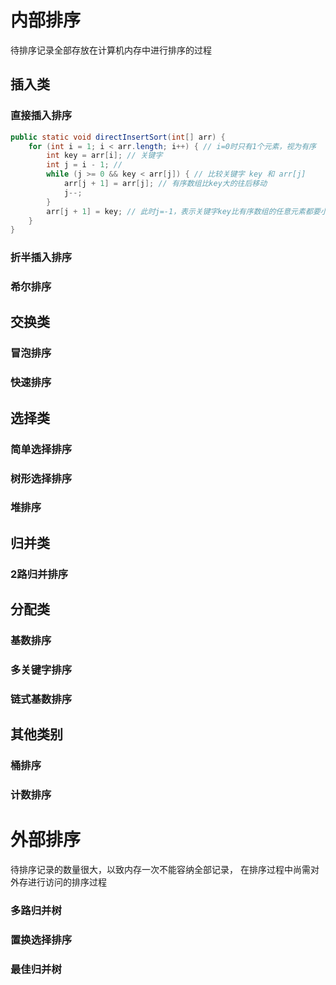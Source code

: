 
# 内部排序

待排序记录全部存放在计算机内存中进行排序的过程

## 插入类

### 直接插入排序

```java
public static void directInsertSort(int[] arr) {
    for (int i = 1; i < arr.length; i++) { // i=0时只有1个元素，视为有序
        int key = arr[i]; // 关键字
        int j = i - 1; //
        while (j >= 0 && key < arr[j]) { // 比较关键字 key 和 arr[j]
            arr[j + 1] = arr[j]; // 有序数组比key大的往后移动
            j--;
        }
        arr[j + 1] = key; // 此时j=-1，表示关键字key比有序数组的任意元素都要小，放在有序数组的第一位
    }
}
```

### 折半插入排序

### 希尔排序


## 交换类

### 冒泡排序

### 快速排序


## 选择类

### 简单选择排序

### 树形选择排序

### 堆排序


## 归并类

### 2路归并排序

## 分配类

### 基数排序

### 多关键字排序

### 链式基数排序


## 其他类别

###  桶排序

###  计数排序


# 外部排序

待排序记录的数量很大，以致内存一次不能容纳全部记录， 在排序过程中尚需对外存进行访问的排序过程
### 多路归并树

### 置换选择排序

### 最佳归并树
